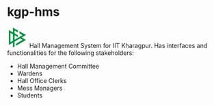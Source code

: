 # kgp-hms

<img src="https://github.com/madhav-datt/kgp-hms/blob/master/src/ui/logo2.png" width="48">  Hall Management System for IIT Kharagpur. Has interfaces and functionalities for the following stakeholders:

* Hall Management Committee
* Wardens
* Hall Office Clerks
* Mess Managers
* Students

